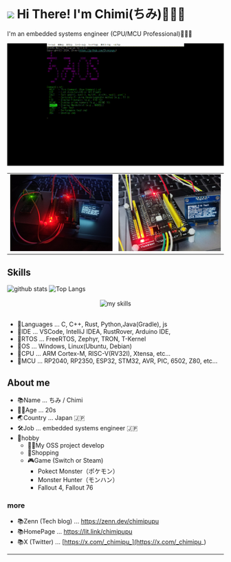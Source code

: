 # <img src="https://media.giphy.com/media/hvRJCLFzcasrR4ia7z/giphy.gif" width="28"> Hi There! I'm Chimi(ちみ)🥳🇯🇵
I'm an embedded systems engineer (CPU/MCU Professional)🥳🇯🇵

<div align="center">
<img width="800" src="/doc/img/chimi_os_opmsg.gif">
</div>

<table>
  <tr>
    <td><img src="/doc/img/IMG_20241109_031836.jpg"></td>
    <td><img src="/doc/img/IMG_20241109_031118.jpg"></td>
  </tr>
</table>

## Skills

<div align="left">
  <img alt="github stats" height="170px" src="https://github-readme-stats.vercel.app/api/top-langs/?username=Chimipupu&theme=vue-dark&layout=compact" />
  <img alt="Top Langs" height="170px" src="https://github-readme-stats.vercel.app/api?username=Chimipupu&theme=vue-dark&layout=compact" />
</div>

<br>

<div align="center">
<img alt="my skills" src="https://skillicons.dev/icons?theme=dark&perline=7&i=c,cpp,cmake,rust,java,gradle,python,js,linux,ubuntu,debian,raspberrypi,arduino,vscode" />
</div>
<br>

- 🚩Languages ... C, C++, Rust, Python,Java(Gradle), js
- 🚩IDE ... VSCode, IntelliJ IDEA, RustRover, Arduino IDE,
- 🚩RTOS ... FreeRTOS, Zephyr, TRON, T-Kernel
- 🚩OS ... Windows, Linux(Ubuntu, Debian)
- 🚩CPU ... ARM Cortex-M, RISC-V(RV32I), Xtensa, etc...
- 🚩MCU ... RP2040, RP2350, ESP32, STM32, AVR, PIC, 6502, Z80, etc...

## About me

- 📚Name ... ちみ / Chimi
- 💁‍♀️Age ... 20s
- 🌏Country ... Japan 🇯🇵
- 🛠️Job ... embedded systems engineer 🇯🇵
- 🚩hobby
  - 👩‍💻My OSS project develop
  - 🛒Shopping
  - 🎮Game (Switch or Steam)
    - Pokect Monster（ポケモン）
    - Monster Hunter（モンハン）
    - Fallout 4, Fallout 76

### more

- 📚Zenn (Tech blog) ... https://zenn.dev/chimipupu
- 📚HomePage ... https://lit.link/chimipupu
- 📚X (Twitter) ... [https://x.com/_chimipu_](https://x.com/_chimipu_)

****